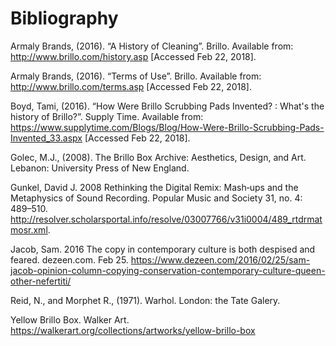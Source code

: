 # Bibliography


Armaly Brands, (2016). “A History of Cleaning”. Brillo. Available from: http://www.brillo.com/history.asp [Accessed Feb 22, 2018].


Armaly Brands, (2016). “Terms of Use”. Brillo. Available from: http://www.brillo.com/terms.asp    [Accessed Feb 22, 2018].


Boyd, Tami, (2016). “How Were Brillo Scrubbing Pads Invented? : What's the history of Brillo?”. Supply Time. Available from: https://www.supplytime.com/Blogs/Blog/How-Were-Brillo-Scrubbing-Pads-Invented_33.aspx [Accessed Feb 22, 2018].


Golec, M.J., (2008). The Brillo Box Archive: Aesthetics, Design, and Art. Lebanon: University Press of New England.


Gunkel, David J. 2008 Rethinking the Digital Remix: Mash‐ups and the Metaphysics of Sound Recording. Popular Music and Society 31, no. 4: 489–510. http://resolver.scholarsportal.info/resolve/03007766/v31i0004/489_rtdrmatmosr.xml.


Jacob, Sam. 2016 The copy in contemporary culture is both despised and feared. dezeen.com. Feb 25. https://www.dezeen.com/2016/02/25/sam-jacob-opinion-column-copying-conservation-contemporary-culture-queen-other-nefertiti/


Reid, N., and Morphet R., (1971). Warhol. London: the Tate Galery.


Yellow Brillo Box. Walker Art. https://walkerart.org/collections/artworks/yellow-brillo-box
